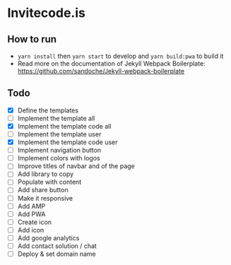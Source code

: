 # Invitecode.is

## How to run
* `yarn install` then `yarn start` to develop and `yarn build:pwa` to build it 
* Read more on the documentation of Jekyll Webpack Boilerplate: https://github.com/sandoche/Jekyll-webpack-boilerplate

## Todo
- [x] Define the templates
- [ ] Implement the template all
- [x] Implement the template code all
- [ ] Implement the template user
- [x] Implement the template code user
- [ ] Implement navigation button
- [ ] Implement colors with logos
- [ ] Improve titles of navbar and of the page
- [ ] Add library to copy
- [ ] Populate with content
- [ ] Add share button
- [ ] Make it responsive
- [ ] Add AMP
- [ ] Add PWA
- [ ] Create icon
- [ ] Add icon
- [ ] Add google analytics
- [ ] Add contact solution / chat
- [ ] Deploy & set domain name